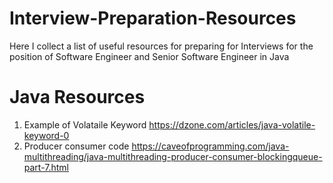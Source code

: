 # Interview-Preparation-Resources
Here I collect a list of useful resources for preparing for Interviews for the position of Software Engineer and Senior Software Engineer in Java

# Java Resources
 1) Example of Volataile Keyword https://dzone.com/articles/java-volatile-keyword-0
 2) Producer consumer code https://caveofprogramming.com/java-multithreading/java-multithreading-producer-consumer-blockingqueue-part-7.html
